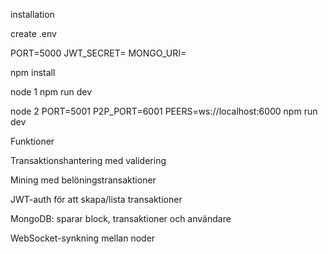 installation

create .env

PORT=5000
JWT_SECRET=
MONGO_URI=

npm install

node 1
npm run dev

node 2
PORT=5001 P2P_PORT=6001 PEERS=ws://localhost:6000 npm run dev


Funktioner

Transaktionshantering med validering

Mining med belöningstransaktioner

JWT-auth för att skapa/lista transaktioner

MongoDB: sparar block, transaktioner och användare

WebSocket-synkning mellan noder



